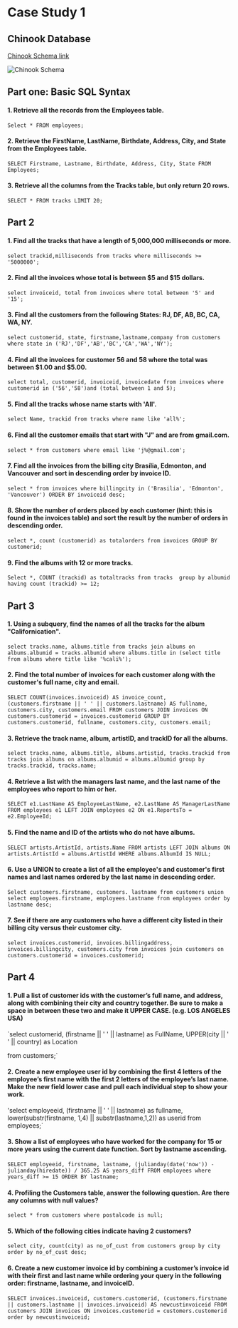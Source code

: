 # Case Study 1
## Chinook Database

[Chinook Schema link](https://ucde-rey.s3.amazonaws.com/DSV1015/ChinookDatabaseSchema.png)

![Chinook Schema](https://ucde-rey.s3.amazonaws.com/DSV1015/ChinookDatabaseSchema.png)

## Part one: Basic SQL Syntax

#### 1. Retrieve all the records from the Employees table.

`Select *
FROM employees;`

#### 2. Retrieve the FirstName, LastName, Birthdate, Address, City, and State from the Employees table.

`SELECT Firstname, Lastname, Birthdate, Address, City, State
FROM Employees;`

#### 3. Retrieve all the columns from the Tracks table, but only return 20 rows.

`SELECT *
FROM tracks
LIMIT 20;`

## Part 2

#### 1. Find all the tracks that have a length of 5,000,000 milliseconds or more.

`select trackid,milliseconds
from tracks
where milliseconds >= '5000000';`

#### 2. Find all the invoices whose total is between $5 and $15 dollars.

`select invoiceid, total
from invoices
where total between '5' and '15';`

#### 3. Find all the customers from the following States: RJ, DF, AB, BC, CA, WA, NY.

`select customerid, state, firstname,lastname,company
from customers
where state in ('RJ','DF','AB','BC','CA','WA','NY');`

#### 4. Find all the invoices for customer 56 and 58 where the total was between $1.00 and $5.00.

`select total, customerid, invoiceid, invoicedate
from invoices
where customerid in ('56','58')and (total between 1 and 5);`

#### 5. Find all the tracks whose name starts with 'All'.

`select Name, trackid
from tracks
where name like 'all%';`

#### 6. Find all the customer emails that start with "J" and are from gmail.com.

`select *
from customers
where email like 'j%@gmail.com';`

#### 7. Find all the invoices from the billing city Brasília, Edmonton, and Vancouver and sort in descending order by invoice ID.

`select *
from invoices
where billingcity in ('Brasilia', 'Edmonton', 'Vancouver')
ORDER BY invoiceid desc;`

#### 8. Show the number of orders placed by each customer (hint: this is found in the invoices table) and sort the result by the number of orders in descending order.

`select *,
count (customerid) as totalorders
from invoices
GROUP BY customerid;`

#### 9. Find the albums with 12 or more tracks.

`Select *, COUNT (trackid) as totaltracks
from tracks 
group by albumid
having count (trackid) >= 12;`

## Part 3

#### 1. Using a subquery, find the names of all the tracks for the album "Californication".

`select tracks.name, albums.title
from tracks
join albums on albums.albumid = tracks.albumid
where albums.title in (select title from albums where title like '%cali%');`

#### 2. Find the total number of invoices for each customer along with the customer's full name, city and email.

`SELECT
    COUNT(invoices.invoiceid) AS invoice_count,
    (customers.firstname || ' ' || customers.lastname) AS fullname,
    customers.city,
    customers.email
FROM
    customers
JOIN
    invoices ON customers.customerid = invoices.customerid
GROUP BY
    customers.customerid, fullname, customers.city, customers.email;`

#### 3. Retrieve the track name, album, artistID, and trackID for all the albums.

`select tracks.name, albums.title, albums.artistid, tracks.trackid
from tracks
join albums on albums.albumid = albums.albumid
group by tracks.trackid, tracks.name;`

#### 4. Retrieve a list with the managers last name, and the last name of the employees who report to him or her.

`SELECT
    e1.LastName AS EmployeeLastName,
    e2.LastName AS ManagerLastName
FROM
    employees e1
LEFT JOIN
    employees e2 ON e1.ReportsTo = e2.EmployeeId;`

#### 5. Find the name and ID of the artists who do not have albums.

`SELECT
    artists.ArtistId,
    artists.Name
FROM
    artists
LEFT JOIN
    albums ON artists.ArtistId = albums.ArtistId
WHERE
    albums.AlbumId IS NULL;`

#### 6. Use a UNION to create a list of all the employee's and customer's first names and last names ordered by the last name in descending order.

`Select customers.firstname, customers. lastname
from customers
union 
select employees.firstname, employees.lastname
from employees
order by lastname desc;`

#### 7. See if there are any customers who have a different city listed in their billing city versus their customer city.

`select invoices.customerid, invoices.billingaddress, invoices.billingcity, customers.city
from invoices
join customers on customers.customerid = invoices.customerid;`

## Part 4

#### 1. Pull a list of customer ids with the customer’s full name, and address, along with combining their city and country together. Be sure to make a space in between these two and make it UPPER CASE. (e.g. LOS ANGELES USA)

`select 
customerid,
(firstname || ' ' || lastname) as FullName,
UPPER(city || ' ' || country) as Location

from customers;`

#### 2. Create a new employee user id by combining the first 4 letters of the employee’s first name with the first 2 letters of the employee’s last name. Make the new field lower case and pull each individual step to show your work.

'select employeeid, (firstname || ' ' || lastname) as fullname,
lower(substr(firstname, 1,4) || substr(lastname,1,2)) as userid
from employees;`

#### 3. Show a list of employees who have worked for the company for 15 or more years using the current date function. Sort by lastname ascending.

`SELECT
    employeeid,
    firstname,
    lastname,
    (julianday(date('now')) - julianday(hiredate)) / 365.25 AS years_diff
FROM
    employees
where years_diff >= 15
ORDER BY
    lastname;`

#### 4. Profiling the Customers table, answer the following question. Are there any columns with null values?

`select * from customers
where postalcode is null;`

#### 5. Which of the following cities indicate having 2 customers?

`select city, count(city) as no_of_cust
from customers
group by city 
order by no_of_cust desc;`

#### 6. Create a new customer invoice id by combining a customer’s invoice id with their first and last name while ordering your query in the following order: firstname, lastname, and invoiceID.

`SELECT
    invoices.invoiceid,
    customers.customerid,
    (customers.firstname || customers.lastname || invoices.invoiceid) AS newcustinvoiceid
FROM
    customers
JOIN
    invoices ON invoices.customerid = customers.customerid
order by newcustinvoiceid;`
